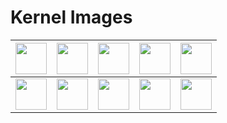 # Kernel Images

| <img src="https://dhaval-patel-ke.github.io/kernel-images/logo/cimgpeds.png" width="50" height="50"> | <img src="https://dhaval-patel-ke.github.io/kernel-images/logo/clearly-legal.png"   width = "50"   height = "50" > | <img   src = "https://dhaval-patel-ke.github.io/kernel-images/logo/compass-inventory-scanner.png"   width = "50"   height = "50" > | <img   src = "https://dhaval-patel-ke.github.io/kernel-images/logo/compass.png"   width = "50"   height = "50" > | <img   src = "https://dhaval-patel-ke.github.io/kernel-images/logo/engage-by-clarity.png"   width = "50"   height = "50" > |
|--------------------------------------------------------------------------------------------------------|-------------------------------------------------------------------------------------------------------------------------|-------------------------------------------------------------------------------------------------------------------------------------|-------------------------------------------------------------------------------------------------------------------|-----------------------------------------------------------------------------------------------------------------------------|
| <img src="https://dhaval-patel-ke.github.io/kernel-images/logo/hopdoc.png" width="50" height="50"> | <img src="https://dhaval-patel-ke.github.io/kernel-images/logo/kernel.png"   width = "50"   height = "50" > | <img   src = "https://dhaval-patel-ke.github.io/kernel-images/logo/simplycare.png"   width = "50"   height = "50" > | <img   src = "https://dhaval-patel-ke.github.io/kernel-images/logo/compass.png"   width = "50"   height = "50" > | <img   src = "https://dhaval-patel-ke.github.io/kernel-images/logo/engage-by-clarity.png"   width = "50"   height = "50" > |
